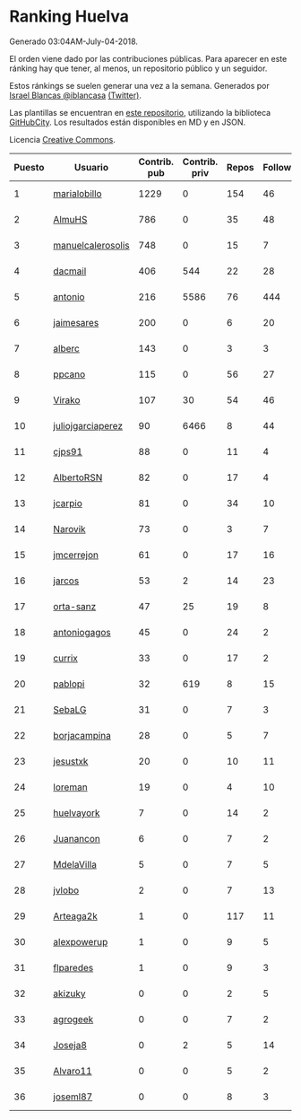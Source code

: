 # Ranking Huelva

Generado 03:04AM-July-04-2018.

El orden viene dado por las contribuciones públicas. Para aparecer en este ránking hay que tener, al menos, un repositorio público y un seguidor.

Estos ránkings se suelen generar una vez a la semana. Generados por [Israel Blancas @iblancasa](https://github.com/iblancasa/) [(Twitter)](https://twitter.com/iblancasa).

Las plantillas se encuentran en [este repositorio](https://github.com/iblancasa/GH-Spanish-Ranking), utilizando la biblioteca [GitHubCity](https://github.com/iblancasa/GitHubCity). Los resultados están disponibles en MD y en JSON.

Licencia [Creative Commons](https://creativecommons.org/licenses/by/4.0/).

| Puesto   |  Usuario  | Contrib. pub | Contrib. priv |Repos| Followers | Desde |  Avatar  |
|----------|-----------|--------------|---------------|-----|-----------|-------|----------|
|1|[marialobillo](https://github.com/marialobillo)|1229|0|154|46|2011-10-22|![marialobillo]()|
|2|[AlmuHS](https://github.com/AlmuHS)|786|0|35|48|2015-10-11|![AlmuHS]()|
|3|[manuelcalerosolis](https://github.com/manuelcalerosolis)|748|0|15|7|2012-12-20|![manuelcalerosolis]()|
|4|[dacmail](https://github.com/dacmail)|406|544|22|28|2008-05-28|![dacmail]()|
|5|[antonio](https://github.com/antonio)|216|5586|76|444|2008-07-19|![antonio]()|
|6|[jaimesares](https://github.com/jaimesares)|200|0|6|20|2012-09-28|![jaimesares]()|
|7|[alberc](https://github.com/alberc)|143|0|3|3|2016-10-08|![alberc]()|
|8|[ppcano](https://github.com/ppcano)|115|0|56|27|2011-06-02|![ppcano]()|
|9|[Virako](https://github.com/Virako)|107|30|54|46|2011-05-28|![Virako]()|
|10|[juliojgarciaperez](https://github.com/juliojgarciaperez)|90|6466|8|44|2015-08-26|![juliojgarciaperez]()|
|11|[cjps91](https://github.com/cjps91)|88|0|11|4|2017-11-08|![cjps91]()|
|12|[AlbertoRSN](https://github.com/AlbertoRSN)|82|0|17|4|2015-09-30|![AlbertoRSN]()|
|13|[jcarpio](https://github.com/jcarpio)|81|0|34|10|2010-11-23|![jcarpio]()|
|14|[Narovik](https://github.com/Narovik)|73|0|3|7|2016-06-12|![Narovik]()|
|15|[jmcerrejon](https://github.com/jmcerrejon)|61|0|17|16|2012-07-09|![jmcerrejon]()|
|16|[jarcos](https://github.com/jarcos)|53|2|14|23|2011-07-23|![jarcos]()|
|17|[orta-sanz](https://github.com/orta-sanz)|47|25|19|8|2013-01-22|![orta-sanz]()|
|18|[antoniogagos](https://github.com/antoniogagos)|45|0|24|2|2015-09-18|![antoniogagos]()|
|19|[currix](https://github.com/currix)|33|0|17|2|2013-12-21|![currix]()|
|20|[pablopi](https://github.com/pablopi)|32|619|8|15|2014-02-19|![pablopi]()|
|21|[SebaLG](https://github.com/SebaLG)|31|0|7|3|2015-11-17|![SebaLG]()|
|22|[borjacampina](https://github.com/borjacampina)|28|0|5|7|2010-12-08|![borjacampina]()|
|23|[jesustxk](https://github.com/jesustxk)|20|0|10|11|2014-07-01|![jesustxk]()|
|24|[loreman](https://github.com/loreman)|19|0|4|10|2010-11-19|![loreman]()|
|25|[huelvayork](https://github.com/huelvayork)|7|0|14|2|2011-03-29|![huelvayork]()|
|26|[Juanancon](https://github.com/Juanancon)|6|0|7|2|2016-04-29|![Juanancon]()|
|27|[MdelaVilla](https://github.com/MdelaVilla)|5|0|7|5|2012-07-18|![MdelaVilla]()|
|28|[jvlobo](https://github.com/jvlobo)|2|0|7|13|2013-10-12|![jvlobo]()|
|29|[Arteaga2k](https://github.com/Arteaga2k)|1|0|117|11|2012-05-11|![Arteaga2k]()|
|30|[alexpowerup](https://github.com/alexpowerup)|1|0|9|5|2015-04-20|![alexpowerup]()|
|31|[flparedes](https://github.com/flparedes)|1|0|9|3|2015-06-28|![flparedes]()|
|32|[akizuky](https://github.com/akizuky)|0|0|2|5|2011-09-08|![akizuky]()|
|33|[agrogeek](https://github.com/agrogeek)|0|0|7|2|2009-04-01|![agrogeek]()|
|34|[Joseja8](https://github.com/Joseja8)|0|2|5|14|2014-07-12|![Joseja8]()|
|35|[Alvaro11](https://github.com/Alvaro11)|0|0|5|2|2014-09-26|![Alvaro11]()|
|36|[joseml87](https://github.com/joseml87)|0|0|8|3|2016-01-13|![joseml87]()|
